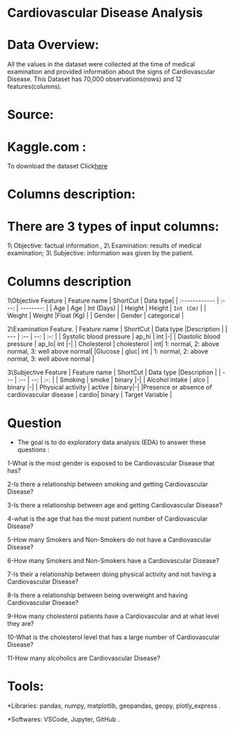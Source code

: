  #  Cardiovascular Disease Analysis
 # Data Overview:
 
 All the values in the dataset were collected at the time of medical examination and provided information about the signs of Cardiovascular Disease. This Dataset has 70,000 observations(rows) and 12 features(columns).
 
 # Source:
 
 # Kaggle.com :
 
 To download the dataset Click[here](https://www.kaggle.com/sulianova/cardiovascular-disease-dataset)
 # Columns description:

 # There are 3 types of input columns:
1\ Objective: factual information ,
2\ Examination: results of medical examination;
3\ Subjective: information was given by the patient.
# Columns description
1\Objective Feature
| Feature name	    | ShortCut      | Data type|
| :------------ |   :---:       | --------: |
| Age |   Age       | Int (Days) |
| Height        | Height         | `Int (Cm)`   |
| Weight         | Weight         |Float (Kg)   |
| Gender         | Gender         | categorical   |

2\Examination Feature.
| Feature name	 | ShortCut | Data type	 |Description |
| --- | :-- | --: | :-: |
| Systolic blood pressure | ap_hi | int |-|
| Diastolic blood pressure	| ap_lo| int |-|
| Cholesterol | cholesterol | int| 1: normal, 2: above normal, 3: well above normal|
|Glucose | gluc| int | 1: normal, 2: above normal, 3: well above normal |
 
 3\Subjective Feature
 | Feature name	 | ShortCut | Data type	 |Description |
| --- | :-- | --: | :-: |
| Smoking | smoke | binary |-|
| Alcohol intake	 | alco | binary |-|
| Physical activity	 | active | binary|-|
|Presence or absence of cardiovascular disease | cardio| binary | Target Variable |

# Question
* The goal is to do exploratory data analysis (EDA) to answer these questions :

1-What is the most gender is exposed to be Cardiovascular Disease that has?

2-Is there a relationship between smoking and getting Cardiovascular Disease?

3-Is there a relationship between age and getting Cardiovascular Disease?

4-what is the age that has the most patient number of Cardiovascular Disease?

5-How many Smokers and Non-Smokers do not have a Cardiovascular Disease?

6-How many Smokers and Non-Smokers have a Cardiovascular Disease?

7-Is their a relationship between doing physical activity and not having a Cardiovascular Disease?

8-Is there a relationship between being overweight and having Cardiovascular Disease?

9-How many cholesterol patients have a Cardiovascular and at what level they are?

10-What is the cholesterol level that has a large number of Cardiovascular Disease?

11-How many alcoholics are Cardiovascular Disease?

# Tools:
*Libraries: pandas, numpy, matplotlib, geopandas, geopy, plotly_express .

*Softwares: VSCode, Jupyter, GitHub .






